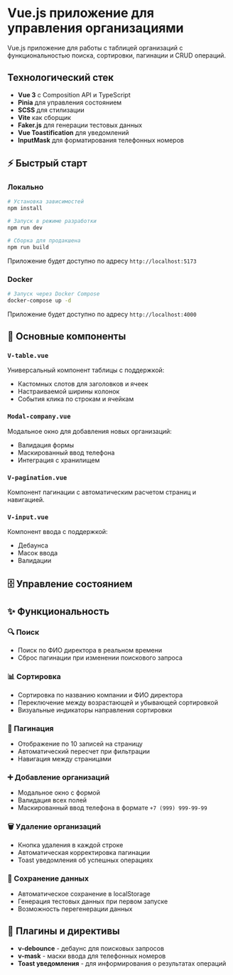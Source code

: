 # Vue.js приложение для управления организациями

Vue.js приложение для работы с таблицей организаций с функциональностью поиска, сортировки, пагинации и CRUD операций.

## Технологический стек

- **Vue 3** с Composition API и TypeScript
- **Pinia** для управления состоянием
- **SCSS** для стилизации
- **Vite** как сборщик
- **Faker.js** для генерации тестовых данных
- **Vue Toastification** для уведомлений
- **InputMask** для форматирования телефонных номеров

## ⚡ Быстрый старт

### Локально
```bash
# Установка зависимостей
npm install

# Запуск в режиме разработки
npm run dev

# Сборка для продакшена
npm run build
```

Приложение будет доступно по адресу `http://localhost:5173`

### Docker
```bash
# Запуск через Docker Compose
docker-compose up -d
```

Приложение будет доступно по адресу `http://localhost:4000`

## 🔧 Основные компоненты

### `V-table.vue`
Универсальный компонент таблицы с поддержкой:
- Кастомных слотов для заголовков и ячеек
- Настраиваемой ширины колонок
- События клика по строкам и ячейкам

### `Modal-company.vue`
Модальное окно для добавления новых организаций:
- Валидация формы
- Маскированный ввод телефона
- Интеграция с хранилищем

### `V-pagination.vue`
Компонент пагинации с автоматическим расчетом страниц и навигацией.

### `V-input.vue`
Компонент ввода с поддержкой:
- Дебаунса
- Масок ввода
- Валидации

## 🗄️ Управление состоянием

## ✨ Функциональность

### 🔍 Поиск
- Поиск по ФИО директора в реальном времени
- Сброс пагинации при изменении поискового запроса

### 📊 Сортировка
- Сортировка по названию компании и ФИО директора
- Переключение между возрастающей и убывающей сортировкой
- Визуальные индикаторы направления сортировки

### 📄 Пагинация
- Отображение по 10 записей на страницу
- Автоматический пересчет при фильтрации
- Навигация между страницами

### ➕ Добавление организаций
- Модальное окно с формой
- Валидация всех полей
- Маскированный ввод телефона в формате `+7 (999) 999-99-99`

### 🗑️ Удаление организаций
- Кнопка удаления в каждой строке
- Автоматическая корректировка пагинации
- Toast уведомления об успешных операциях

### 💾 Сохранение данных
- Автоматическое сохранение в localStorage
- Генерация тестовых данных при первом запуске
- Возможность перегенерации данных

## 🔌 Плагины и директивы

- **v-debounce** - дебаунс для поисковых запросов
- **v-mask** - маски ввода для телефонных номеров
- **Toast уведомления** - для информирования о результатах операций
